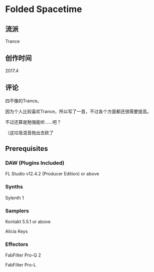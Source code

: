 # Folded Spacetime

## 流派

Trance

##  创作时间

2017.4

## 评论

四不像的Trance。

因为个人比较喜欢Trance，所以写了一首，不过各个方面都还很需要提高。

不过还算是勉强能听……吧？

（这垃圾混音拖出去砍了

## Prerequisites

### DAW (Plugins Included)

FL Studio v12.4.2 (Producer Edition) or above

### Synths

Sylenth 1

### Samplers

Kontakt 5.5.1 or above

Alicia Keys

### Effectors

FabFilter Pro-Q 2

FabFilter Pro-L

